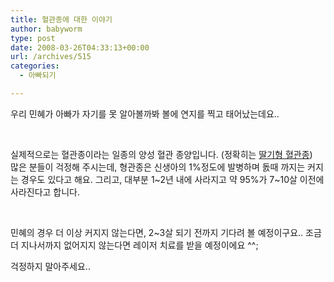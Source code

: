 ```yaml
---
title: 혈관종에 대한 이야기
author: babyworm
type: post
date: 2008-03-26T04:33:13+00:00
url: /archives/515
categories:
  - 아빠되기

---
```

우리 민혜가 아빠가 자기를 못 알아볼까봐 볼에 연지를 찍고 태어났는데요..

&nbsp;

실제적으로는 혈관종이라는 일종의 양성 혈관 종양입니다. (정확히는 <a href="http://home.megapass.co.kr/~faldo/diseases/hamangiomastrawberry.html" target="_blank">딸기형 혈관종</a>)  
많은 분들이 걱정해 주시는데, 형관종은 신생아의 1%정도에 발병하며 돐때 까지는 커지는 경우도 있다고 해요. 그리고, 대부분 1~2년 내에 사라지고 약 95%가 7~10살 이전에 사라진다고 합니다.

&nbsp;

민혜의 경우 더 이상 커지지 않는다면, 2~3살 되기 전까지 기다려 볼 예정이구요.. 조금 더 지나서까지 없어지지 않는다면 레이저 치료를 받을 예정이에요 ^^;

걱정하지 말아주세요..

&nbsp;